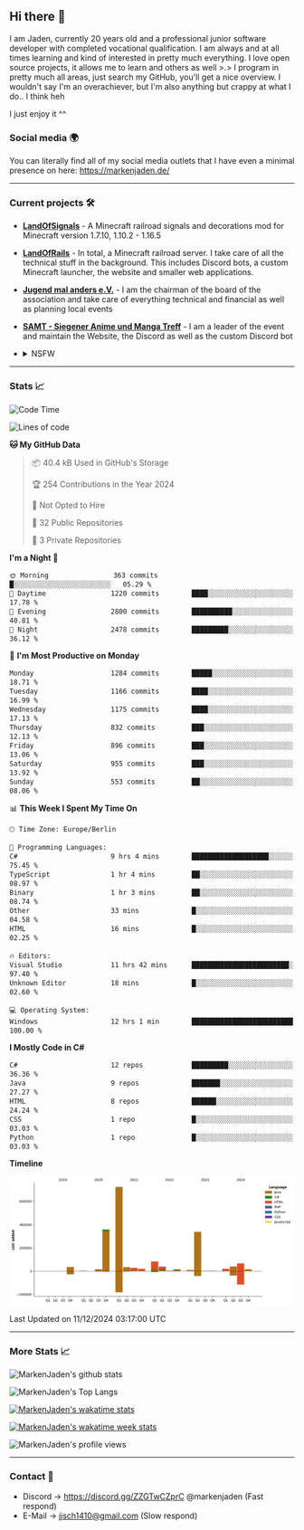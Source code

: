 ## Hi there 👋
I am Jaden, currently 20 years old and a professional junior software developer with completed vocational qualification. I am always and at all times learning and kind of interested in pretty much everything. I love open source projects, it allows me to learn and others as well >.>
I program in pretty much all areas, just search my GitHub, you'll get a nice overview.
I wouldn't say I'm an overachiever, but I'm also anything but crappy at what I do.. I think heh

I just enjoy it ^^

### Social media 🌍

You can literally find all of my social media outlets that I have even a minimal presence on here: https://markenjaden.de/

---

### Current projects 🛠

* [**LandOfSignals**](https://github.com/LandOfRails/LandOfSignals) - A Minecraft railroad signals and decorations mod for Minecraft version 1.7.10, 1.10.2 - 1.16.5
* [**LandOfRails**](https://github.com/LandOfRails) - In total, a Minecraft railroad server. I take care of all the technical stuff in the background. This includes Discord bots, a custom Minecraft launcher, the website and smaller web applications.
* [**Jugend mal anders e.V.**](https://jugendmalanders.de/) - I am the chairman of the board of the association and take care of everything technical and financial as well as planning local events
* [**SAMT - Siegener Anime und Manga Treff**](https://github.com/Siegener-Anime-und-Manga-Treff-SAMT) - I am a leader of the event and maintain the Website, the Discord as well as the custom Discord bot
* <details> 
  <summary>NSFW</summary>
  
  [**Nekos**](https://github.com/MarkenJaden/Nekos) - Website providing you with random lewd neko pics
  
</details>

---

### Stats 📈

<!--START_SECTION:waka-->
![Code Time](http://img.shields.io/badge/Code%20Time-1%2C367%20hrs%2039%20mins-blue)

![Lines of code](https://img.shields.io/badge/From%20Hello%20World%20I%27ve%20Written-1.8%20million%20lines%20of%20code-blue)

**🐱 My GitHub Data** 

> 📦 40.4 kB Used in GitHub's Storage 
 > 
> 🏆 254 Contributions in the Year 2024
 > 
> 🚫 Not Opted to Hire
 > 
> 📜 32 Public Repositories 
 > 
> 🔑 3 Private Repositories 
 > 
**I'm a Night 🦉** 

```text
🌞 Morning                363 commits         █░░░░░░░░░░░░░░░░░░░░░░░░   05.29 % 
🌆 Daytime                1220 commits        ████░░░░░░░░░░░░░░░░░░░░░   17.78 % 
🌃 Evening                2800 commits        ██████████░░░░░░░░░░░░░░░   40.81 % 
🌙 Night                  2478 commits        █████████░░░░░░░░░░░░░░░░   36.12 % 
```
📅 **I'm Most Productive on Monday** 

```text
Monday                   1284 commits        █████░░░░░░░░░░░░░░░░░░░░   18.71 % 
Tuesday                  1166 commits        ████░░░░░░░░░░░░░░░░░░░░░   16.99 % 
Wednesday                1175 commits        ████░░░░░░░░░░░░░░░░░░░░░   17.13 % 
Thursday                 832 commits         ███░░░░░░░░░░░░░░░░░░░░░░   12.13 % 
Friday                   896 commits         ███░░░░░░░░░░░░░░░░░░░░░░   13.06 % 
Saturday                 955 commits         ███░░░░░░░░░░░░░░░░░░░░░░   13.92 % 
Sunday                   553 commits         ██░░░░░░░░░░░░░░░░░░░░░░░   08.06 % 
```


📊 **This Week I Spent My Time On** 

```text
🕑︎ Time Zone: Europe/Berlin

💬 Programming Languages: 
C#                       9 hrs 4 mins        ███████████████████░░░░░░   75.45 % 
TypeScript               1 hr 4 mins         ██░░░░░░░░░░░░░░░░░░░░░░░   08.97 % 
Binary                   1 hr 3 mins         ██░░░░░░░░░░░░░░░░░░░░░░░   08.74 % 
Other                    33 mins             █░░░░░░░░░░░░░░░░░░░░░░░░   04.58 % 
HTML                     16 mins             █░░░░░░░░░░░░░░░░░░░░░░░░   02.25 % 

🔥 Editors: 
Visual Studio            11 hrs 42 mins      ████████████████████████░   97.40 % 
Unknown Editor           18 mins             █░░░░░░░░░░░░░░░░░░░░░░░░   02.60 % 

💻 Operating System: 
Windows                  12 hrs 1 min        █████████████████████████   100.00 % 
```

**I Mostly Code in C#** 

```text
C#                       12 repos            █████████░░░░░░░░░░░░░░░░   36.36 % 
Java                     9 repos             ███████░░░░░░░░░░░░░░░░░░   27.27 % 
HTML                     8 repos             ██████░░░░░░░░░░░░░░░░░░░   24.24 % 
CSS                      1 repo              █░░░░░░░░░░░░░░░░░░░░░░░░   03.03 % 
Python                   1 repo              █░░░░░░░░░░░░░░░░░░░░░░░░   03.03 % 
```



**Timeline**

![Lines of Code chart](https://raw.githubusercontent.com/MarkenJaden/MarkenJaden/main/assets/bar_graph.png)


 Last Updated on 11/12/2024 03:17:00 UTC
<!--END_SECTION:waka-->

---

### More Stats 📈

![MarkenJaden's github stats](https://github-readme-stats.vercel.app/api?username=MarkenJaden&count_private=true&show_icons=true&theme=radical)

![MarkenJaden's Top Langs](https://github-readme-stats.vercel.app/api/top-langs/?username=MarkenJaden&theme=radical)

[![MarkenJaden's wakatime stats](https://github-readme-stats.vercel.app/api/wakatime?username=MarkenJaden&theme=radical)](https://wakatime.com/@17f322c9-222a-48b4-9e15-983c41f7aed4)

[![MarkenJaden's wakatime week stats](https://wakatime.com/badge/user/17f322c9-222a-48b4-9e15-983c41f7aed4.svg)](https://wakatime.com/@17f322c9-222a-48b4-9e15-983c41f7aed4)

<!--[![MarkenJaden's Codewars stats](https://www.codewars.com/users/MarkenJaden/badges/large)](https://www.codewars.com/users/MarkenJaden)-->

![MarkenJaden's profile views](https://komarev.com/ghpvc/?username=MarkenJaden)

---

### Contact 💌

* Discord -> https://discord.gg/ZZGTwCZprC @markenjaden (Fast respond)
* E-Mail -> jjsch1410@gmail.com (Slow respond)



<!--
**MarkenJaden/MarkenJaden** is a ✨ _special_ ✨ repository because its `README.md` (this file) appears on your GitHub profile.

Here are some ideas to get you started:

- 🔭 I’m currently working on ...
- 🌱 I’m currently learning ...
- 👯 I’m looking to collaborate on ...
- 🤔 I’m looking for help with ...
- 💬 Ask me about ...
- 📫 How to reach me: ...
- 😄 Pronouns: ...
- ⚡ Fun fact: ...
-->
